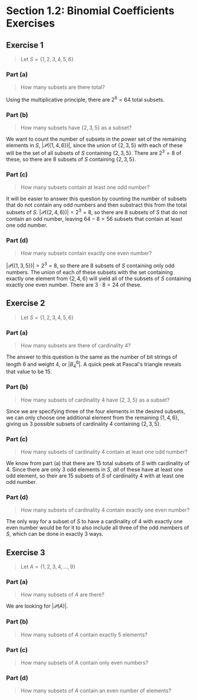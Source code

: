 # Section 1.2: Binomial Coefficients Exercises 


## Exercise 1

> Let $S = \{1, 2, 3, 4, 5, 6\}$

### Part (a)

> How many subsets are there total?

Using the multiplicative principle, there are $2^6 = 64$ total subsets.

### Part (b)

> How many subsets have $\{2, 3, 5\}$ as a subset?

We want to count the number of subsets in the power set of the remaining
elements in $S$, $|\mathcal{P}(\{1, 4, 6\})|$, since the union of
$\{2, 3, 5\}$ with each of these will be the set of all subsets of $S$
containing $\{2, 3, 5\}$. There are $2^3 = 8$ of these, so there are 8
subsets of $S$ containing $\{2, 3, 5\}$.

### Part (c)

> How many subsets contain at least one odd number? 

It will be easier to answer this question by counting the number of subsets
that do not contain any odd numbers and then substract this from the total
subsets of $S$. $|\mathcal{P}(\{2, 4, 6\})| = 2^3 = 8$, so there are 8 subsets
of $S$ that do not contain an odd number, leaving $64 - 8 = 56$ subsets that
contain at least one odd number.

### Part (d)

> How many subsets contain exactly one even number? 

$|\mathcal{P}(\{1, 3, 5\})| = 2^3 = 8$, so there are 8 subsets of $S$
containing only odd numbers. The union of each of these subsets with the
set containing exactly one element from $\{2, 4, 6\}$ will yield all of the
subsets of $S$ containing exactly one even number. There are
$3 \cdot 8 = 24$ of these.


## Exercise 2

> Let $S = \{1, 2, 3, 4, 5, 6\}$

### Part (a)

> How many subsets are there of cardinality 4?

The answer to this question is the same as the number of bit strings of
length 6 and weight 4, or $|B^6_4|$. A quick peek at Pascal's triangle reveals
that value to be 15.

### Part (b)

> How many subsets of cardinality 4 have $\{2, 3, 5\}$ as a subset?

Since we are specifying three of the four elements in the desired subsets,
we can only choose one additional element from the remaining $\{1, 4, 6\}$,
giving us 3 possible subsets of cardinality 4 containing $\{2, 3, 5\}$.

### Part (c)

> How many subsets of cardinality 4 contain at least one odd number?

We know from part (a) that there are 15 total subsets of $S$ with cardinality
of 4. Since there are only 3 odd elements in $S$, *all* of these have at least
one odd element, so their are 15 subsets of $S$ of cardinality 4 with at least
one odd number.

### Part (d)

> How many subsets of cardinality 4 contain exactly one even number?

The only way for a subset of $S$ to have a cardinality of 4 with exactly one
even number would be for it to also include all three of the odd members of
$S$, which can be done in exactly 3 ways.

## Exercise 3

> Let $A = \{1, 2, 3, 4, ..., 9\}$

### Part (a)

> How many subsets of $A$ are there? 

We are looking for $|\mathcal{P}(A)|$.

### Part (b)

> How many subsets of $A$ contain exactly 5 elements? 

### Part (c)

> How many subsets of $A$ contain only even numbers? 

### Part (d)

> How many subsets of $A$ contain an even number of elements? 


